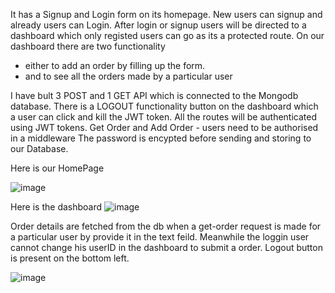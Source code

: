 It has a Signup and Login form on its homepage.
New users can signup and already users can Login.
After login or signup users will be directed to a dashboard which only registed users can go as its a protected route.
On our dashboard there are two functionality 
- either to add an order by filling up the form.
- and to see all the orders made by a particular user

I have bult 3 POST and 1 GET API which is connected to the Mongodb database.
There is a LOGOUT functionality button on the dashboard which a user can click and kill the JWT token.
All the routes will be authenticated using JWT tokens.
Get Order and Add Order  - users need to be authorised in a middleware
The password is encypted before sending and storing to our Database.

Here is our HomePage

![image](https://github.com/kanishka-G/Signup/assets/74129331/8beabcd1-001c-4db8-9995-83d979a83696)

Here is the dashboard
![image](https://github.com/kanishka-G/Signup/assets/74129331/fa1e6366-2a70-42b0-b48b-adf1cd2b51e8)


Order details are fetched from the db when a get-order request is made for a particular user by provide it in the text feild.
Meanwhile the loggin user cannot change his userID in the dashboard to submit a order. 
Logout button is present on the bottom left.

![image](https://github.com/kanishka-G/Signup/assets/74129331/cc94a03e-ba54-41f2-a59c-3c7e4334b9c8)

